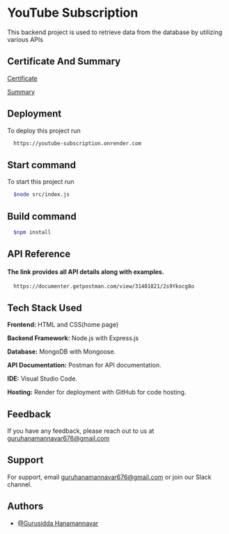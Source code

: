 # YouTube Subscription

This backend project is used to retrieve data from the database by utilizing various APIs 

## Certificate And Summary

  [Certificate](https://certificates.almabetter.com/en/verify/71935460387591)

  [Summary](https://docs.google.com/document/d/1JJXGc1ybg6gGFx00Fb4H1x_LVvcO5upY/edit?usp=sharing&ouid=101631406661075244481&rtpof=true&sd=true)
  
## Deployment

To deploy this project run

```bash
  https://youtube-subscription.onrender.com
```

## Start command

To start this project run

```bash
  $node src/index.js
```


## Build command

```bash
  $npm install
```


## API Reference

#### The link provides all API details along with examples.

```http 
  https://documenter.getpostman.com/view/31401821/2s9Ykocg8o
```


## Tech Stack Used

**Frontend:** HTML and CSS(home page)

**Backend Framework:** Node.js with Express.js

**Database:** MongoDB with Mongoose.

**API Documentation:** Postman for API documentation.

**IDE:** Visual Studio Code.

**Hosting:** Render for deployment with GitHub for code hosting.


## Feedback

If you have any feedback, please reach out to us at guruhanamannavar676@gmail.com


## Support

For support, email guruhanamannavar676@gmail.com or join our Slack channel.


## Authors

- [@Gurusidda Hanamannavar](https://github.com/dreamboyguru)
